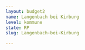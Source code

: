 ```yaml
---
layout: budget2
name: Langenbach bei Kirburg
level: kommune
state: RP
slug: Langenbach-bei-Kirburg

---
```



